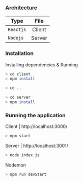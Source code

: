 ### Architecture
| Type   | File           | 
| ------------- |:-------------:
| `Reactjs`     | Client | 
| `Nodejs`     | Server      |  


### Installation
Installing dependencies & Running
```sh
> cd client
> npm install
```
```sh
> cd ..
```
```sh
> cd server
> npm install
```

### Running the application
Client | http://localhost:3000/
```sh
> npm start
```

Server | http://localhost:3001/
```sh
> node index.js
```

Nodemon 
```sh
> npm run devStart
```
